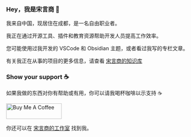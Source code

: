### Hey，我是宋言商 👋

<!--
**SongYanshang/SongYanshang** is a ✨ _special_ ✨ repository because its `README.md` (this file) appears on your GitHub profile.

Here are some ideas to get you started:

- 🔭 I’m currently working on ...
- 🌱 I’m currently learning ...
- 👯 I’m looking to collaborate on ...
- 🤔 I’m looking for help with ...
- 💬 Ask me about ...
- 📫 How to reach me: ...
- 😄 Pronouns: ...
- ⚡ Fun fact: ...
-->

我来自中国，现居住在成都，是一名自由职业者。

我正在通过开源工具、插件和教育资源帮助开发人员提高工作效率。

您可能使用过我开发的 VSCode 和 Obsidian 主题，或者看过我写的专栏文章。

有关我正在从事的项目的更多信息，请查看 [宋言商的知识库](https://shong.cc)

### Show your support ☕️

如果我做的东西对你有帮助或有用，你可以请我喝杯咖啡以示支持 ☕️ 

<a href="https://www.buymeacoffee.com/songyanshang" target="_blank"><img src="https://cdn.buymeacoffee.com/buttons/v2/default-yellow.png" alt="Buy Me A Coffee" style="height: 42px !important;width: 150px !important;" ></a>

你还可以在 <a rel="me" href="https://shong.cc">宋言商的工作室</a> 找到我。
